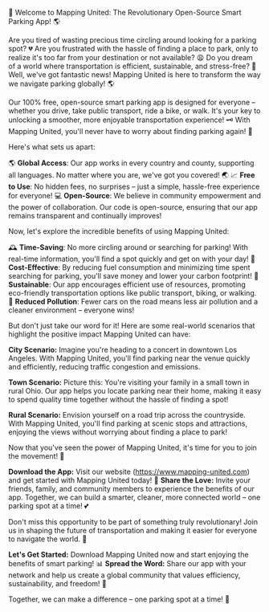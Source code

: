 🚀 Welcome to Mapping United: The Revolutionary Open-Source Smart Parking App! 🌎

Are you tired of wasting precious time circling around looking for a parking spot? 💔 Are you frustrated with the hassle of finding a place to park, only to realize it's too far from your destination or not available? 😩 Do you dream of a world where transportation is efficient, sustainable, and stress-free? 🌟 Well, we've got fantastic news! Mapping United is here to transform the way we navigate parking globally! 🌎

Our 100% free, open-source smart parking app is designed for everyone – whether you drive, take public transport, ride a bike, or walk. It's your key to unlocking a smoother, more enjoyable transportation experience! 🗝️ With Mapping United, you'll never have to worry about finding parking again! 🚀

Here's what sets us apart:

🌎 **Global Access**: Our app works in every country and county, supporting all languages. No matter where you are, we've got you covered! 🌏
📈 **Free to Use**: No hidden fees, no surprises – just a simple, hassle-free experience for everyone!
💻 **Open-Source**: We believe in community empowerment and the power of collaboration. Our code is open-source, ensuring that our app remains transparent and continually improves!

Now, let's explore the incredible benefits of using Mapping United:

🕰️ **Time-Saving**: No more circling around or searching for parking! With real-time information, you'll find a spot quickly and get on with your day!
💸 **Cost-Effective**: By reducing fuel consumption and minimizing time spent searching for parking, you'll save money and lower your carbon footprint!
🌈 **Sustainable**: Our app encourages efficient use of resources, promoting eco-friendly transportation options like public transport, biking, or walking.
📍 **Reduced Pollution**: Fewer cars on the road means less air pollution and a cleaner environment – everyone wins!

But don't just take our word for it! Here are some real-world scenarios that highlight the positive impact Mapping United can have:

**City Scenario:** Imagine you're heading to a concert in downtown Los Angeles. With Mapping United, you'll find parking near the venue quickly and efficiently, reducing traffic congestion and emissions.

**Town Scenario:** Picture this: You're visiting your family in a small town in rural Ohio. Our app helps you locate parking near their home, making it easy to spend quality time together without the hassle of finding a spot!

**Rural Scenario:** Envision yourself on a road trip across the countryside. With Mapping United, you'll find parking at scenic stops and attractions, enjoying the views without worrying about finding a place to park!

Now that you've seen the power of Mapping United, it's time for you to join the movement! 🎉

**Download the App:** Visit our website (https://www.mapping-united.com) and get started with Mapping United today! 📲
**Share the Love:** Invite your friends, family, and community members to experience the benefits of our app. Together, we can build a smarter, cleaner, more connected world – one parking spot at a time! 💕

Don't miss this opportunity to be part of something truly revolutionary! Join us in shaping the future of transportation and making it easier for everyone to navigate the world. 🌟

**Let's Get Started:** Download Mapping United now and start enjoying the benefits of smart parking! 📊
**Spread the Word:** Share our app with your network and help us create a global community that values efficiency, sustainability, and freedom! 💬

Together, we can make a difference – one parking spot at a time! 🌈